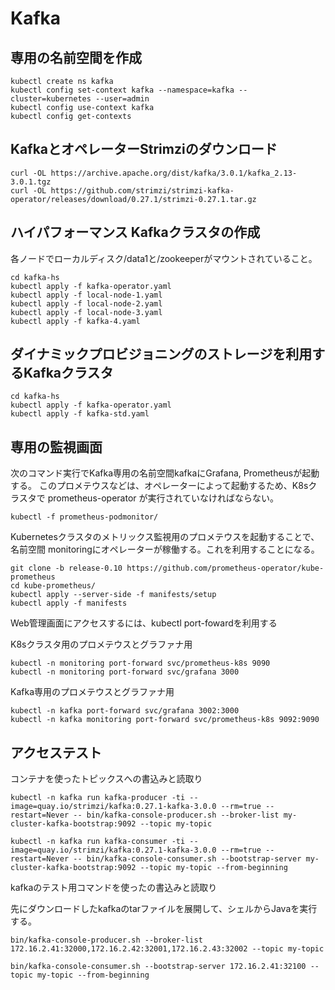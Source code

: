 # Kafka

## 専用の名前空間を作成

~~~
kubectl create ns kafka
kubectl config set-context kafka --namespace=kafka --cluster=kubernetes --user=admin
kubectl config use-context kafka
kubectl config get-contexts
~~~

## KafkaとオペレーターStrimziのダウンロード

~~~
curl -OL https://archive.apache.org/dist/kafka/3.0.1/kafka_2.13-3.0.1.tgz
curl -OL https://github.com/strimzi/strimzi-kafka-operator/releases/download/0.27.1/strimzi-0.27.1.tar.gz
~~~


## ハイパフォーマンス Kafkaクラスタの作成

各ノードでローカルディスク/data1と/zookeeperがマウントされていること。

~~~
cd kafka-hs
kubectl apply -f kafka-operator.yaml
kubectl apply -f local-node-1.yaml
kubectl apply -f local-node-2.yaml
kubectl apply -f local-node-3.yaml
kubectl apply -f kafka-4.yaml
~~~

## ダイナミックプロビジョニングのストレージを利用するKafkaクラスタ

~~~
cd kafka-hs
kubectl apply -f kafka-operator.yaml
kubectl apply -f kafka-std.yaml
~~~


## 専用の監視画面

次のコマンド実行でKafka専用の名前空間kafkaにGrafana, Prometheusが起動する。
このプロメテウスなどは、オペレーターによって起動するため、K8sクラスタで
prometheus-operator が実行されていなければならない。

~~~
kubectl -f prometheus-podmonitor/
~~~

Kubernetesクラスタのメトリックス監視用のプロメテウスを起動することで、
名前空間 monitoringにオペレーターが稼働する。これを利用することになる。

~~~
git clone -b release-0.10 https://github.com/prometheus-operator/kube-prometheus
cd kube-prometheus/
kubectl apply --server-side -f manifests/setup
kubectl apply -f manifests
~~~


Web管理画面にアクセスするには、kubectl port-fowardを利用する

K8sクラスタ用のプロメテウスとグラファナ用

~~~
kubectl -n monitoring port-forward svc/prometheus-k8s 9090
kubectl -n monitoring port-forward svc/grafana 3000
~~~

Kafka専用のプロメテウスとグラファナ用

~~~
kubectl -n kafka port-forward svc/grafana 3002:3000
kubectl -n kafka monitoring port-forward svc/prometheus-k8s 9092:9090
~~~



## アクセステスト

コンテナを使ったトピックスへの書込みと読取り

~~~
kubectl -n kafka run kafka-producer -ti --image=quay.io/strimzi/kafka:0.27.1-kafka-3.0.0 --rm=true --restart=Never -- bin/kafka-console-producer.sh --broker-list my-cluster-kafka-bootstrap:9092 --topic my-topic
~~~

~~~
kubectl -n kafka run kafka-consumer -ti --image=quay.io/strimzi/kafka:0.27.1-kafka-3.0.0 --rm=true --restart=Never -- bin/kafka-console-consumer.sh --bootstrap-server my-cluster-kafka-bootstrap:9092 --topic my-topic --from-beginning
~~~



kafkaのテスト用コマンドを使ったの書込みと読取り

先にダウンロードしたkafkaのtarファイルを展開して、シェルからJavaを実行する。

~~~
bin/kafka-console-producer.sh --broker-list 172.16.2.41:32000,172.16.2.42:32001,172.16.2.43:32002 --topic my-topic
~~~

~~~
bin/kafka-console-consumer.sh --bootstrap-server 172.16.2.41:32100 --topic my-topic --from-beginning
~~~

